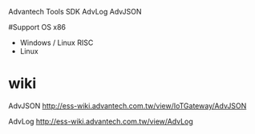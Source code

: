 Advantech Tools SDK
AdvLog
AdvJSON

#Support OS
x86 
 - Windows / Linux
RISC
 - Linux


# wiki
AdvJSON
http://ess-wiki.advantech.com.tw/view/IoTGateway/AdvJSON

AdvLog
http://ess-wiki.advantech.com.tw/view/AdvLog


